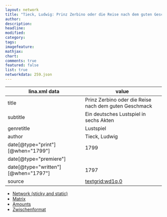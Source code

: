 ```yaml
---
layout: network
title: "Tieck, Ludwig: Prinz Zerbino oder die Reise nach dem guten Geschmack (1799)"
author:
description:
headline:
modified:
category:
tags:
imagefeature: 
mathjax: 
chart: 
comments: true
featured: false
list: true
networkdata: 259.json
---
```

lina.xml data  | value
------------- | -------------
title|Prinz Zerbino oder die Reise nach dem guten Geschmack
subtitle|Ein deutsches Lustspiel in sechs Akten
genretitle|Lustspiel
author|Tieck, Ludwig
date[@type="print"][@when="1799"]|1799
date[@type="premiere"]|
date[@type="written"][@when="1797"]|1797
source|[textgrid:wd1q.0](https://textgridlab.org/1.0/tgcrud-public/rest/textgrid:wd1q.0/data)



* [Network (sticky and static)](/network259)
* [Matrix](/matrix259)
* [Amounts](/amount259)
* [Zwischenformat](/lina259 )
